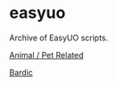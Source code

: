 # easyuo
Archive of EasyUO scripts.

[Animal / Pet Related](https://github.com/davidadas/easyuo/)

[Bardic](https://github.com/davidadas/easyuo/bardic)

